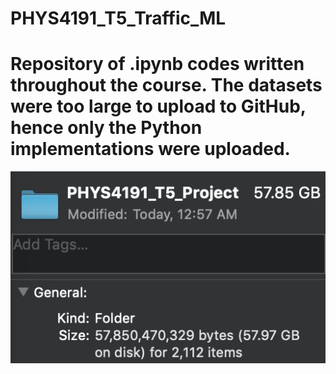 # PHYS4191_T5_Traffic_ML
# Repository of .ipynb codes written throughout the course. The datasets were too large to upload to GitHub, hence only the Python implementations were uploaded.

![alt text](https://raw.githubusercontent.com/jihwankimqd/PHYS4191_T5_Traffic_ML/main/rawdatafilesize.png)
